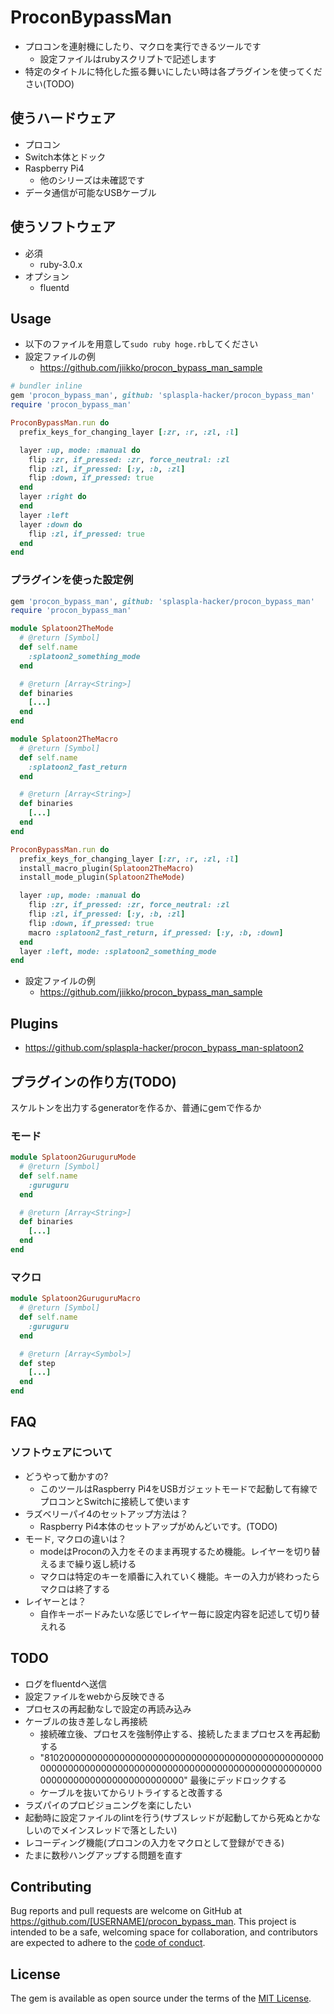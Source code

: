 # ProconBypassMan
* プロコンを連射機にしたり、マクロを実行できるツールです
    * 設定ファイルはrubyスクリプトで記述します
* 特定のタイトルに特化した振る舞いにしたい時は各プラグインを使ってください(TODO)

## 使うハードウェア
* プロコン
* Switch本体とドック
* Raspberry Pi4
    * 他のシリーズは未確認です
* データ通信が可能なUSBケーブル

## 使うソフトウェア
* 必須
  * ruby-3.0.x
* オプション
  * fluentd

## Usage
* 以下のファイルを用意して`sudo ruby hoge.rb`してください
* 設定ファイルの例
  * https://github.com/jiikko/procon_bypass_man_sample

```ruby
# bundler inline
gem 'procon_bypass_man', github: 'splaspla-hacker/procon_bypass_man'
require 'procon_bypass_man'

ProconBypassMan.run do
  prefix_keys_for_changing_layer [:zr, :r, :zl, :l]

  layer :up, mode: :manual do
    flip :zr, if_pressed: :zr, force_neutral: :zl
    flip :zl, if_pressed: [:y, :b, :zl]
    flip :down, if_pressed: true
  end
  layer :right do
  end
  layer :left
  layer :down do
    flip :zl, if_pressed: true
  end
end
```

### プラグインを使った設定例
```ruby
gem 'procon_bypass_man', github: 'splaspla-hacker/procon_bypass_man'
require 'procon_bypass_man'

module Splatoon2TheMode
  # @return [Symbol]
  def self.name
    :splatoon2_something_mode
  end

  # @return [Array<String>]
  def binaries
    [...]
  end
end

module Splatoon2TheMacro
  # @return [Symbol]
  def self.name
    :splatoon2_fast_return
  end

  # @return [Array<String>]
  def binaries
    [...]
  end
end

ProconBypassMan.run do
  prefix_keys_for_changing_layer [:zr, :r, :zl, :l]
  install_macro_plugin(Splatoon2TheMacro)
  install_mode_plugin(Splatoon2TheMode)

  layer :up, mode: :manual do
    flip :zr, if_pressed: :zr, force_neutral: :zl
    flip :zl, if_pressed: [:y, :b, :zl]
    flip :down, if_pressed: true
    macro :splatoon2_fast_return, if_pressed: [:y, :b, :down]
  end
  layer :left, mode: :splatoon2_something_mode
end
```

* 設定ファイルの例
  * https://github.com/jiikko/procon_bypass_man_sample

## Plugins
* https://github.com/splaspla-hacker/procon_bypass_man-splatoon2

## プラグインの作り方(TODO)
スケルトンを出力するgeneratorを作るか、普通にgemで作るか

### モード
```ruby
module Splatoon2GuruguruMode
  # @return [Symbol]
  def self.name
    :guruguru
  end

  # @return [Array<String>]
  def binaries
    [...]
  end
end
```

### マクロ
```ruby
module Splatoon2GuruguruMacro
  # @return [Symbol]
  def self.name
    :guruguru
  end

  # @return [Array<Symbol>]
  def step
    [...]
  end
end
```

## FAQ
### ソフトウェアについて
* どうやって動かすの?
    * このツールはRaspberry Pi4をUSBガジェットモードで起動して有線でプロコンとSwitchに接続して使います
* ラズベリーパイ4のセットアップ方法は？
    * Raspberry Pi4本体のセットアップがめんどいです。(TODO)
* モード, マクロの違いは？
    * modeはProconの入力をそのまま再現するため機能。レイヤーを切り替えるまで繰り返し続ける
    * マクロは特定のキーを順番に入れていく機能。キーの入力が終わったらマクロは終了する
* レイヤーとは？
    * 自作キーボードみたいな感じでレイヤー毎に設定内容を記述して切り替えれる

## TODO
* ログをfluentdへ送信
* 設定ファイルをwebから反映できる
* プロセスの再起動なしで設定の再読み込み
* ケーブルの抜き差しなし再接続
    * 接続確立後、プロセスを強制停止する、接続したままプロセスを再起動する
    * "81020000000000000000000000000000000000000000000000000000000000000000000000000000000000000000000000000000000000000000000000000000" 最後にデッドロックする
    * ケーブルを抜いてからリトライすると改善する
* ラズパイのプロビジョニングを楽にしたい
* 起動時に設定ファイルのlintを行う(サブスレッドが起動してから死ぬとかなしいのでメインスレッドで落としたい)
* レコーディング機能(プロコンの入力をマクロとして登録ができる)
* たまに数秒ハングアップする問題を直す

## Contributing

Bug reports and pull requests are welcome on GitHub at https://github.com/[USERNAME]/procon_bypass_man. This project is intended to be a safe, welcoming space for collaboration, and contributors are expected to adhere to the [code of conduct](https://github.com/[USERNAME]/procon_bypass_man/blob/master/CODE_OF_CONDUCT.md).

## License

The gem is available as open source under the terms of the [MIT License](https://opensource.org/licenses/MIT).
